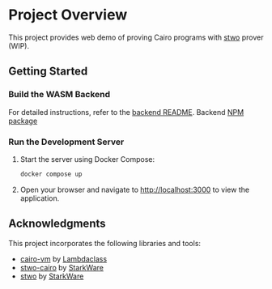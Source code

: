 # Project Overview

This project provides web demo of proving Cairo programs with [stwo](https://github.com/starkware-libs/stwo) prover (WIP).

## Getting Started

### Build the WASM Backend

For detailed instructions, refer to the [backend README](./backend/README.md).
Backend [NPM package](https://www.npmjs.com/package/stwo-web-stark)

### Run the Development Server

1. Start the server using Docker Compose:
   ```bash
   docker compose up
   ```

2. Open your browser and navigate to [http://localhost:3000](http://localhost:3000) to view the application.

## Acknowledgments

This project incorporates the following libraries and tools:

- [cairo-vm](https://github.com/lambdaclass/cairo-vm) by [Lambdaclass](https://github.com/lambdaclass)
- [stwo-cairo](https://github.com/starkware-libs/stwo-cairo) by [StarkWare](https://github.com/starkware-libs)
- [stwo](https://github.com/starkware-libs/stwo) by [StarkWare](https://github.com/starkware-libs)

